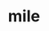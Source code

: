 ---
category: 4-letters
denotation: null
name: mile
reference_link: https://www.etymonline.com/word/mile
root_language: null
root_name: null
title: mile
type: free
word_sums:
- respelling: mile
  sum: 'Mile + '
---